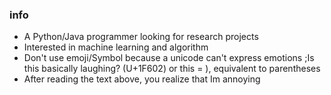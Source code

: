 ### info
- A Python/Java programmer looking for research projects
- Interested in machine learning and algorithm
- Don't use emoji/Symbol because a unicode can't express emotions
;Is this basically laughing? (U+1F602) or this = ), equivalent to parentheses
- After reading the text above, you realize that Im annoying










